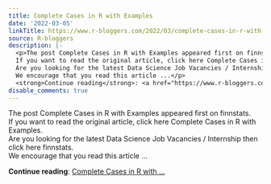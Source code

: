 ```yaml
---
title: Complete Cases in R with Examples
date: '2022-03-05'
linkTitle: https://www.r-bloggers.com/2022/03/complete-cases-in-r-with-examples/
source: R-bloggers
description: |-
  <p>The post Complete Cases in R with Examples appeared first on finnstats.<br />
  If you want to read the original article, click here Complete Cases in R with Examples.<br />
  Are you looking for the latest Data Science Job Vacancies / Internship then click here finnstats.<br />
  We encourage that you read this article ...</p>
  <strong>Continue reading</strong>: <a href="https://www.r-bloggers.com/2022/03/complete-cases-in-r-with-examples/">Complete Cases in R with ...
disable_comments: true
---
```

<p>The post Complete Cases in R with Examples appeared first on finnstats.<br />
If you want to read the original article, click here Complete Cases in R with Examples.<br />
Are you looking for the latest Data Science Job Vacancies / Internship then click here finnstats.<br />
We encourage that you read this article ...</p>
<strong>Continue reading</strong>: <a href="https://www.r-bloggers.com/2022/03/complete-cases-in-r-with-examples/">Complete Cases in R with ...